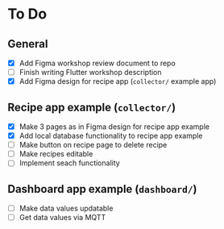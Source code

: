 # To Do

## General

- [x] Add Figma workshop review document to repo
- [ ] Finish writing Flutter workshop description
- [x] Add Figma design for recipe app (`collector/` example app)

## Recipe app example (`collector/`)

- [x] Make 3 pages as in Figma design for recipe app example
- [x] Add local database functionality to recipe app example
- [ ] Make button on recipe page to delete recipe
- [ ] Make recipes editable
- [ ] Implement seach functionality

## Dashboard app example (`dashboard/`)

- [ ] Make data values updatable
- [ ] Get data values via MQTT